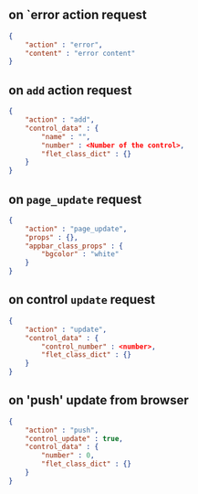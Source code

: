 
## on `error action request
```json
{
    "action" : "error",
    "content" : "error content"
}
```

## on `add` action request
```json
{
    "action" : "add",
    "control_data" : {
        "name" : "",
        "number" : <Number of the control>,
        "flet_class_dict" : {}
    }
}
```

## on `page_update` request
```json
{
    "action" : "page_update",
    "props" : {},
    "appbar_class_props" : {
        "bgcolor" : "white"
    }
}
```

## on control `update` request
```json
{
    "action" : "update",
    "control_data" : {
        "control_number" : <number>,
        "flet_class_dict" : {}
    }
}
```

## on 'push' update from browser
```json
{
    "action" : "push",
    "control_update" : true,
    "control_data" : {
        "number" : 0,
        "flet_class_dict" : {}
    }
}
```